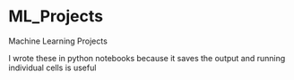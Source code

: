 # ML_Projects
Machine Learning Projects

I wrote these in python notebooks because it saves the output and running individual cells is useful
